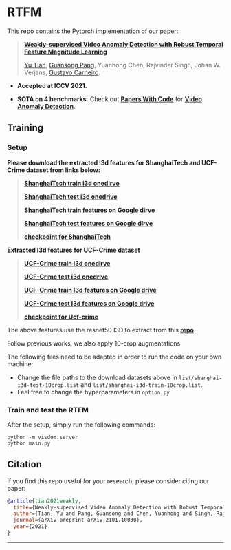 # RTFM
This repo contains the Pytorch implementation of our paper:
> [**Weakly-supervised Video Anomaly Detection with Robust Temporal Feature Magnitude Learning**](https://arxiv.org/pdf/2101.10030.pdf)
>
> [Yu Tian](https://yutianyt.com/), [Guansong Pang](https://sites.google.com/site/gspangsite/home?authuser=0), Yuanhong Chen, Rajvinder Singh, Johan W. Verjans, [Gustavo Carneiro](https://cs.adelaide.edu.au/~carneiro/).

- **Accepted at ICCV 2021.**  

- **SOTA on 4 benchmarks.** Check out [**Papers With Code**](https://paperswithcode.com/paper/weakly-supervised-video-anomaly-detection) for [**Video Anomaly Detection**](https://paperswithcode.com/task/anomaly-detection-in-surveillance-videos). 


## Training

### Setup

**Please download the extracted I3d features for ShanghaiTech and UCF-Crime dataset from links below:**

> [**ShanghaiTech train i3d onedirve**](https://uao365-my.sharepoint.com/:f:/g/personal/a1697106_adelaide_edu_au/EiLi_oBQnAFCq3UG184p_akB2sV7szCWvOV9PtaKJ6lxtQ?e=MeM3TE)
> 
> [**ShanghaiTech test i3d onedrive**](https://uao365-my.sharepoint.com/:f:/g/personal/a1697106_adelaide_edu_au/EvUUrWqpWqVHrXBzxbzAdD8BGiZBiumWWOaZmQ_AMAkAdg?e=P1rwCg)
> 
> [**ShanghaiTech train features on Google dirve**](https://drive.google.com/drive/folders/1z-CQPpVtTyfZyPKZdv2hZ-h2oMF6s8ep?usp=sharing)
> 
> [**ShanghaiTech test features on Google dirve**](https://drive.google.com/drive/folders/1L71Qa0gao6aLVhSjL0H-u2khmTRKcmQs?usp=sharing)
> 
> [**checkpoint for ShanghaiTech**](https://drive.google.com/file/d/1epISwbTZ_LXKfJzfYVIVwnxQ6q49lj5B/view?usp=sharing)

**Extracted I3d features for UCF-Crime dataset**

> [**UCF-Crime train i3d onedirve**](https://uao365-my.sharepoint.com/:f:/g/personal/a1697106_adelaide_edu_au/ErCr6bjDzzZPstgposv1ttYBN8jgrb0ykT5rWzy99vxRig?e=TQDch6)
> 
> [**UCF-Crime test i3d onedrive**](https://uao365-my.sharepoint.com/:f:/g/personal/a1697106_adelaide_edu_au/EsmBEpklrShEjTFOWTd5FooBVXbeoDHTTqPZn60Vj3Guhg?e=hvv46w)
> 
> [**UCF-Crime train I3d features on Google drive**](https://drive.google.com/file/d/16LumirTnWOOu8_Uh7fcC7RWpSBFobDUA/view?usp=sharing)
> 
> [**UCF-Crime test I3d features on Google drive**](https://drive.google.com/drive/folders/1QCBTDUMBXYU9PonPh1TWnRtpTKOX-fxr?usp=sharing)
> 
> [**checkpoint for Ucf-crime**](https://uao365-my.sharepoint.com/:u:/g/personal/a1697106_adelaide_edu_au/Ed0gS0RZ5hFMqVa8LxcO3sYBqFEmzMU5IsvvLWxioTatKw?e=qHEl5Z)

The above features use the resnet50 I3D to extract from this [**repo**](https://github.com/Tushar-N/pytorch-resnet3d).

Follow previous works, we also apply 10-crop augmentations. 

The following files need to be adapted in order to run the code on your own machine:
- Change the file paths to the download datasets above in `list/shanghai-i3d-test-10crop.list` and `list/shanghai-i3d-train-10crop.list`.
- Feel free to change the hyperparameters in `option.py`
### Train and test the RTFM
After the setup, simply run the following commands: 
```shell
python -m visdom.server
python main.py
```


## Citation

If you find this repo useful for your research, please consider citing our paper:

```bibtex
@article{tian2021weakly,
  title={Weakly-supervised Video Anomaly Detection with Robust Temporal Feature Magnitude Learning},
  author={Tian, Yu and Pang, Guansong and Chen, Yuanhong and Singh, Rajvinder and Verjans, Johan W and Carneiro, Gustavo},
  journal={arXiv preprint arXiv:2101.10030},
  year={2021}
}
```
---
